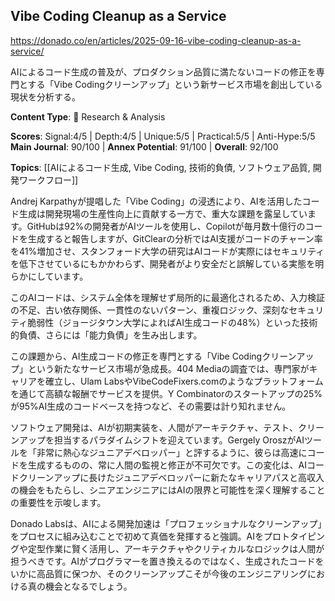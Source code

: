 ## Vibe Coding Cleanup as a Service

https://donado.co/en/articles/2025-09-16-vibe-coding-cleanup-as-a-service/

AIによるコード生成の普及が、プロダクション品質に満たないコードの修正を専門とする「Vibe Codingクリーンアップ」という新サービス市場を創出している現状を分析する。

**Content Type**: 🔬 Research & Analysis

**Scores**: Signal:4/5 | Depth:4/5 | Unique:5/5 | Practical:5/5 | Anti-Hype:5/5
**Main Journal**: 90/100 | **Annex Potential**: 91/100 | **Overall**: 92/100

**Topics**: [[AIによるコード生成, Vibe Coding, 技術的負債, ソフトウェア品質, 開発ワークフロー]]

Andrej Karpathyが提唱した「Vibe Coding」の浸透により、AIを活用したコード生成は開発現場の生産性向上に貢献する一方で、重大な課題を露呈しています。GitHubは92%の開発者がAIツールを使用し、Copilotが毎月数十億行のコードを生成すると報告しますが、GitClearの分析ではAI支援がコードのチャーン率を41%増加させ、スタンフォード大学の研究はAIコードが実際にはセキュリティを低下させているにもかかわらず、開発者がより安全だと誤解している実態を明らかにしています。

このAIコードは、システム全体を理解せず局所的に最適化されるため、入力検証の不足、古い依存関係、一貫性のないパターン、重複ロジック、深刻なセキュリティ脆弱性（ジョージタウン大学によればAI生成コードの48%）といった技術的負債、さらには「能力負債」を生み出します。

この課題から、AI生成コードの修正を専門とする「Vibe Codingクリーンアップ」という新たなサービス市場が急成長。404 Mediaの調査では、専門家がキャリアを確立し、Ulam LabsやVibeCodeFixers.comのようなプラットフォームを通じて高額な報酬でサービスを提供。Y Combinatorのスタートアップの25%が95%AI生成のコードベースを持つなど、その需要は計り知れません。

ソフトウェア開発は、AIが初期実装を、人間がアーキテクチャ、テスト、クリーンアップを担当するパラダイムシフトを迎えています。Gergely OroszがAIツールを「非常に熱心なジュニアデベロッパー」と評するように、彼らは高速にコードを生成するものの、常に人間の監視と修正が不可欠です。この変化は、AIコードクリーンアップに長けたジュニアデベロッパーに新たなキャリアパスと高収入の機会をもたらし、シニアエンジニアにはAIの限界と可能性を深く理解することの重要性を示唆します。

Donado Labsは、AIによる開発加速は「プロフェッショナルなクリーンアップ」をプロセスに組み込むことで初めて真価を発揮すると強調。AIをプロトタイピングや定型作業に賢く活用し、アーキテクチャやクリティカルなロジックは人間が担うべきです。AIがプログラマーを置き換えるのではなく、生成されたコードをいかに高品質に保つか、そのクリーンアップこそが今後のエンジニアリングにおける真の機会となるでしょう。